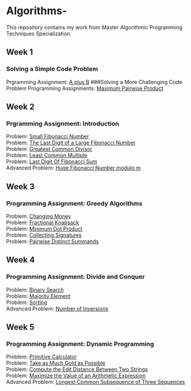 # Algorithms-
This repository contains my work from  Master Algorithmic Programming Techniques Specialization.
## Week 1
### Solving a Simple Code Problem
Prgramming Assignment: [A plus B](https://github.com/7saheelahmed/Algorithms-/blob/master/Week1/AplusB.cpp)
###Solving a More Challenging Code Problem
Programming Assignments: [Maximum Pairwise Product](https://github.com/7saheelahmed/Algorithms-/blob/master/Week1/MaxProduct1.cpp)

## Week 2
###  Prgramming Assignment: Introduction
Problem: [Small Fibonacci Number](https://github.com/7saheelahmed/Algorithms-/blob/master/Week2/Fibbonacci.cpp) </br>
Problem: [The Last Digit of a Large Fibonacci Number](https://github.com/7saheelahmed/Algorithms-/blob/master/Week2/Fib_last_digit.cpp) </br>
Problem: [Greatest Common Divisor](https://github.com/7saheelahmed/Algorithms-/blob/master/Week2/GCD.cpp) </br>
Problem: [Least Common Multiple](https://github.com/7saheelahmed/Algorithms-/blob/master/Week2/LCM.cpp) </br>
Problem: [Last Digit Of Fibonacci Sum](https://github.com/7saheelahmed/Algorithms-/blob/master/Week2/FibSum_last_digit.cpp) </br>
Advanced Problem: [Huge Fibonacci Number modulo m](https://github.com/7saheelahmed/Algorithms-/blob/master/Week2/Huge_Fib_m.cpp) </br>

## Week 3
###  Programming Assignment: Greedy Algorithms
Problem: [Changing Money](https://github.com/7saheelahmed/Algorithms-/blob/master/Week3/Change1.cpp) </br>
Problem: [Fractional Knapsack](https://github.com/7saheelahmed/Algorithms-/blob/master/Week3/Fractional_Knapsack.cpp) </br>
Problem: [Minimum Dot Product](https://github.com/7saheelahmed/Algorithms-/blob/master/Week3/max_dot_product.cpp) </br>
Problem: [Collecting Signatures](https://github.com/7saheelahmed/Algorithms-/blob/master/Week3/Signatures.cpp) </br>
Problem: [Pairwise Distinct Summands](https://github.com/7saheelahmed/Algorithms-/blob/master/Week3/Summands.cpp) </br>

## Week 4
###  Programming Assignment: Divide and Conquer
Problem: [Binary Search](https://github.com/7saheelahmed/Algorithms-/blob/master/Week%204/Binary%20Search.cpp) </br>
Problem: [Majority Element](https://github.com/7saheelahmed/Algorithms-/blob/master/Week%204/MajorityElement.cpp) </br>
Problem: [Sorting](https://github.com/7saheelahmed/Algorithms-/blob/master/Week%204/Sorting.cpp) </br>
Advanced Problem: [Number of Inversions](https://github.com/7saheelahmed/Algorithms-/blob/master/Week%204/Inversion.cpp) </br>


## Week 5
### Programming Assignment: Dynamic Programming
Problem: [Primitive Calculator](https://github.com/7saheelahmed/Algorithms-/blob/master/Week5/primitive_calc.cpp) </br>
Problem: [Take as Much Gold as Possible](https://github.com/7saheelahmed/Algorithms-/blob/master/Week5/Knapsack.cpp) </br>
Problem: [Compute the Edit Distance Between Two Strings](https://github.com/7saheelahmed/Algorithms-/blob/master/Week5/Edit_distance.cpp) </br>
Problem: [Maximize the Value of an Arithmetic Expression](https://github.com/7saheelahmed/Algorithms-/blob/master/Week5/Placing_parenthesis.cpp) </br>
Advanced Problem: [Longest Common Subsequence of Three Sequences](https://github.com/7saheelahmed/Algorithms-/blob/master/Week5/LCS3.cpp) </br>
